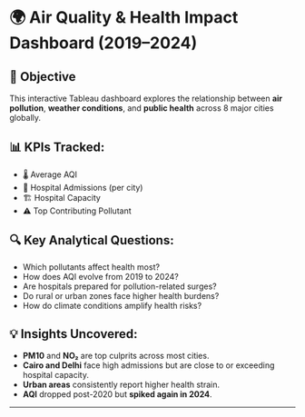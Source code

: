 # 🌍 Air Quality & Health Impact Dashboard (2019–2024)

## 📌 Objective
This interactive Tableau dashboard explores the relationship between **air pollution**, **weather conditions**, and **public health** across 8 major cities globally.

## 📊 KPIs Tracked:
- 🌡️ Average AQI
- 🏥 Hospital Admissions (per city)
- 🏗️ Hospital Capacity
- ⚠️ Top Contributing Pollutant

## 🔍 Key Analytical Questions:
- Which pollutants affect health most?
- How does AQI evolve from 2019 to 2024?
- Are hospitals prepared for pollution-related surges?
- Do rural or urban zones face higher health burdens?
- How do climate conditions amplify health risks?

## 💡 Insights Uncovered:
- **PM10** and **NO₂** are top culprits across most cities.
- **Cairo and Delhi** face high admissions but are close to or exceeding hospital capacity.
- **Urban areas** consistently report higher health strain.
- **AQI** dropped post-2020 but **spiked again in 2024**.


---
